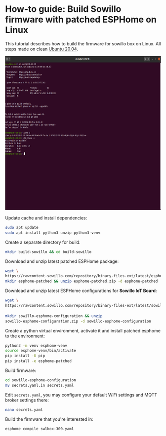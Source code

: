 # How-to guide: Build Sowillo firmware with patched ESPHome on Linux

This tutorial describes how to build the firmware for sowillo box on Linux. All steps made on clean [Ubuntu 20.04](https://ubuntu.com/download).

<img src="https://raw.githubusercontent.com/Sowillo-Energy/sowillo-iot-board-docs/main/docs/Pictures/100000000000077E0000041B30F3830C2C626DB0.png" alt="iot-dashboard" height="500"/>

Update cache and install dependencies:

```bash
sudo apt update
sudo apt install python3 unzip python3-venv
```
Create a separate directory for build:
```bash
mkdir build-sowillo && cd build-sowillo
```
Download and unzip latest patched ESPHome package:
```bash
wget \
https://rawcontent.sowillo.com/repository/binary-files-ext/latest/esphome-patched.zip
mkdir esphome-patched && unzip esphome-patched.zip -d esphome-patched
```
Download and unzip latest ESPHome configurations for **Sowillo IoT Board**:
```bash
wget \
https://rawcontent.sowillo.com/repository/binary-files-ext/latest/sowillo-esphome-configuration.zip

mkdir sowillo-esphome-configuration && unzip
sowillo-esphome-configuration.zip -d sowillo-esphome-configuration
```
Create a python virtual environment, activate it and install patched esphome to the environment:
```bash
python3 -m venv esphome-venv
source esphome-venv/bin/activate
pip install -U pip
pip install -e esphome-patched
```
Build firmware:
```bash
cd sowillo-esphome-configuration
mv secrets.yaml.in secrets.yaml
```
Edit `secrets.yaml`, you may configure your default WiFi settings and MQTT broker settings there:
```bash
nano secrets.yaml
```
Build the firmware that you're interested in:
```bash
esphome compile swlbox-300.yaml
```
